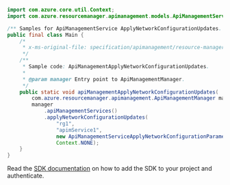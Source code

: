 ```java
import com.azure.core.util.Context;
import com.azure.resourcemanager.apimanagement.models.ApiManagementServiceApplyNetworkConfigurationParameters;

/** Samples for ApiManagementService ApplyNetworkConfigurationUpdates. */
public final class Main {
    /*
     * x-ms-original-file: specification/apimanagement/resource-manager/Microsoft.ApiManagement/stable/2021-08-01/examples/ApiManagementApplyNetworkConfigurationUpdates.json
     */
    /**
     * Sample code: ApiManagementApplyNetworkConfigurationUpdates.
     *
     * @param manager Entry point to ApiManagementManager.
     */
    public static void apiManagementApplyNetworkConfigurationUpdates(
        com.azure.resourcemanager.apimanagement.ApiManagementManager manager) {
        manager
            .apiManagementServices()
            .applyNetworkConfigurationUpdates(
                "rg1",
                "apimService1",
                new ApiManagementServiceApplyNetworkConfigurationParameters().withLocation("west us"),
                Context.NONE);
    }
}
```

Read the [SDK documentation](https://github.com/Azure/azure-sdk-for-java/blob/azure-resourcemanager-apimanagement_1.0.0-beta.3/sdk/apimanagement/azure-resourcemanager-apimanagement/README.md) on how to add the SDK to your project and authenticate.
